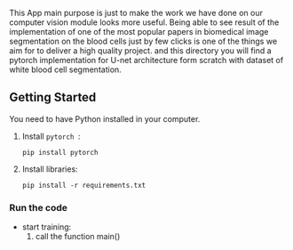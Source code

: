 This App main purpose is just to make the work we have done on our computer vision module looks more useful. Being able to see result of the implementation of one of the most popular papers in biomedical image segmentation on the blood cells just by few clicks is one of the things we aim for to deliver a high quality project. and this directory you will find a pytorch implementation for U-net architecture form scratch with dataset 
of white blood cell segmentation.


## Getting Started 

You need to have Python installed in your computer.

1. Install `pytorch `: 
    ```
    pip install pytorch
    ```
4. Install libraries:
   
   ```
   pip install -r requirements.txt
   ```

### Run the code

* start training:
    1. call the function main()
    
   

